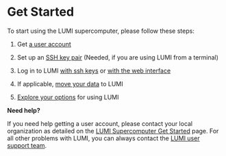 [support]: ../helpdesk/index.md

[regular-access]: ../firststeps/accessLUMI.md
[SSH-keys]: ../firststeps/SSH-keys.md
[logging-in]: ../firststeps/loggingin.md
[logging-in-webui]: ../firststeps/loggingin-webui.md
[move-data]: ../firststeps/movingdata.md
[nextsteps]: ../firststeps/nextsteps.md
[website-getstarted]: https://lumi-supercomputer.eu/get-started/

# Get Started

To start using the LUMI supercomputer, please follow these steps:

1. Get [a user account][regular-access]

2. Set up an [SSH key pair][SSH-keys] (Needed, if you are using LUMI from a terminal)

3. Log in to LUMI [with ssh keys][logging-in] or [with the web interface][logging-in-webui]

4. If applicable, [move your data][move-data] to LUMI

5. [Explore your options][nextsteps] for using LUMI

**Need help?**

If you need help getting a user account, please contact your local organization
as detailed on the [LUMI Supercomputer Get Started][website-getstarted] page.
For all other problems with LUMI, you can always contact the [LUMI user support
team][support].
